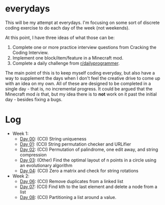 # everydays
This will be my attempt at everydays. I'm focusing on some sort of discrete coding exercise to do each day of the week (not weekends).

At this point, I have three ideas of what those can be:

1. Complete one or more practice interview questions from Cracking the Coding Interview.
2. Implement one block/item/feature in a Minecraft mod.
3. Complete a daily challenge from [r/dailyprogrammer](http://www.reddit.com/r/dailyprogrammer).

The main point of this is to keep myself coding everyday, but also have a way to supplement the days when I don't feel the creative drive to come up with an idea on my own. All of these are designed to be completed in a single day - that is, no incremental progress. It could be argued that the Minecraft mod _is_ that, but my idea there is to __not__ work on it past the initial day - besides fixing a bugs.

# Log
- Week 1:
  - [Day 00](interview-questions/src/week1/Day00.java): (CCI) String uniqueness
  - [Day 01](interview-questions/src/week1/Day01.java): (CCI) String permutation checker and URLifier
  - [Day 02](interview-questions/src/week1/Day02.java): (CCI) Permutation of palindrome, one edit away, and string compression
  - [Day 03](other-projects/Day03/): (Other) Find the optimal layout of n points in a circle using an evolutionary algorithm
  - [Day 04](interview-questions/src/week1/Day04.java): (CCI) Zero a matrix and check for string rotations
- Week 2:
  - [Day 06](interview-questions/src/week2/Day06.java): (CCI) Remove duplicates from a linked list
  - [Day 07](interview-questions/src/week2/Day07.java): (CCI) Find kth to the last element and delete a node from a list
  - [Day 08](interview-questions/src/week2/Day08.java): (CCI) Partitioning a list around a value.
